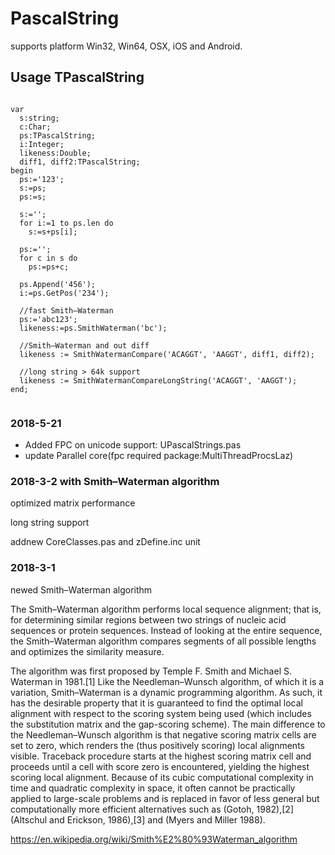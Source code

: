 # PascalString


supports platform Win32, Win64, OSX, iOS and Android.



## Usage TPascalString

```Delphi

var
  s:string;
  c:Char;
  ps:TPascalString;
  i:Integer;
  likeness:Double;
  diff1, diff2:TPascalString;
begin
  ps:='123';
  s:=ps;
  ps:=s;

  s:='';
  for i:=1 to ps.len do
    s:=s+ps[i];

  ps:='';
  for c in s do
    ps:=ps+c;

  ps.Append('456');
  i:=ps.GetPos('234');
  
  //fast Smith–Waterman
  ps:='abc123';
  likeness:=ps.SmithWaterman('bc');
  
  //Smith–Waterman and out diff
  likeness := SmithWatermanCompare('ACAGGT', 'AAGGT', diff1, diff2);
  
  //long string > 64k support
  likeness := SmithWatermanCompareLongString('ACAGGT', 'AAGGT');
end;


```

### 2018-5-21

- Added FPC on unicode support: UPascalStrings.pas 
- update Parallel core(fpc required package:MultiThreadProcsLaz)


### 2018-3-2 with Smith–Waterman algorithm

optimized matrix performance

long string support 

addnew CoreClasses.pas and zDefine.inc unit


### 2018-3-1

newed Smith–Waterman algorithm

The Smith–Waterman algorithm performs local sequence alignment; that is, for determining similar regions between two strings of nucleic acid sequences or protein sequences. Instead of looking at the entire sequence, the Smith–Waterman algorithm compares segments of all possible lengths and optimizes the similarity measure.

The algorithm was first proposed by Temple F. Smith and Michael S. Waterman in 1981.[1] Like the Needleman–Wunsch algorithm, of which it is a variation, Smith–Waterman is a dynamic programming algorithm. As such, it has the desirable property that it is guaranteed to find the optimal local alignment with respect to the scoring system being used (which includes the substitution matrix and the gap-scoring scheme). The main difference to the Needleman–Wunsch algorithm is that negative scoring matrix cells are set to zero, which renders the (thus positively scoring) local alignments visible. Traceback procedure starts at the highest scoring matrix cell and proceeds until a cell with score zero is encountered, yielding the highest scoring local alignment. Because of its cubic computational complexity in time and quadratic complexity in space, it often cannot be practically applied to large-scale problems and is replaced in favor of less general but computationally more efficient alternatives such as (Gotoh, 1982),[2] (Altschul and Erickson, 1986),[3] and (Myers and Miller 1988).

https://en.wikipedia.org/wiki/Smith%E2%80%93Waterman_algorithm


